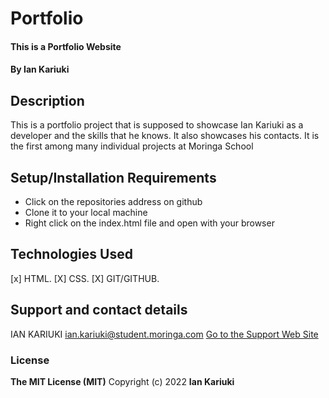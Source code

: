 # Portfolio
#### This is a Portfolio Website
#### By **Ian Kariuki**
## Description
  This is a portfolio project that is supposed to showcase Ian Kariuki as a developer and the skills that he knows. It also showcases his contacts. It is the first among many individual projects at Moringa School
## Setup/Installation Requirements
* Click on the repositories address on github
* Clone it to your local machine
* Right click on the index.html file and open with your browser
## Technologies Used
[x] HTML.
[X] CSS.
[X] GIT/GITHUB.
## Support and contact details
IAN KARIUKI ian.kariuki@student.moringa.com
[Go to the Support Web Site](https://ianmwema07.github.io/portfolio/#home)
### License
**The MIT License (MIT)**
Copyright (c) 2022 **Ian Kariuki**